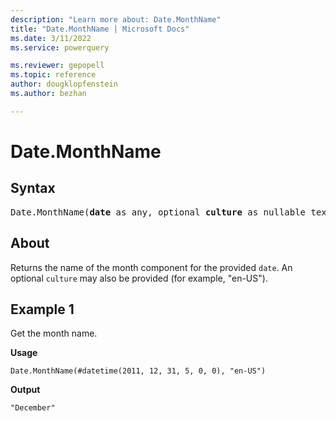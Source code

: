```yaml
---
description: "Learn more about: Date.MonthName"
title: "Date.MonthName | Microsoft Docs"
ms.date: 3/11/2022
ms.service: powerquery

ms.reviewer: gepopell
ms.topic: reference
author: dougklopfenstein
ms.author: bezhan

---
```

# Date.MonthName

## Syntax

<pre>
Date.MonthName(<b>date</b> as any, optional <b>culture</b> as nullable text) as nullable text
</pre>

## About

Returns the name of the month component for the provided `date`. An optional `culture` may also be provided (for example, "en-US").

## Example 1

Get the month name.

**Usage**

```powerquery-m
Date.MonthName(#datetime(2011, 12, 31, 5, 0, 0), "en-US")
```

**Output**

`"December"`
